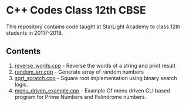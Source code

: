 # C++ Codes Class 12th CBSE
This repository contains code taught at StarLight Academy to class 12th students in 20117-2018.

## Contents
1. [reverse_words.cpp](https://github.com/StarLight-Academy/cpp-codes/blob/master/reverse_words.cpp) - Reverse the words of a string and print result
2. [random_arr.cpp](https://github.com/StarLight-Academy/cpp-codes/blob/master/random_arr.cpp) - Generate array of random numbers
3. [sqrt_scratch.cpp](https://github.com/StarLight-Academy/cpp-codes/blob/master/sqrt_scratch.cpp) - Square root implementation using binary search logic.
4. [menu_driven_example.cpp](https://github.com/StarLight-Academy/cpp-codes/blob/master/menu_driven_example.cpp) - Example Of menu driven CLI based program for Prime Numbers and Palindrome numbers.

